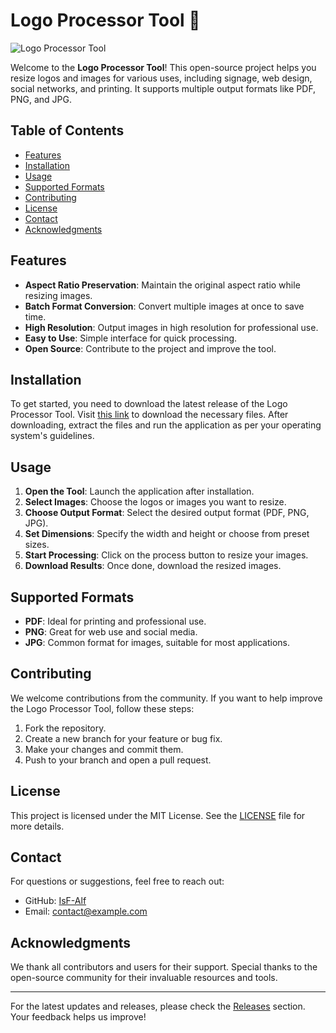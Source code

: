 # Logo Processor Tool 🎨

![Logo Processor Tool](https://img.shields.io/badge/Download%20Latest%20Release-Click%20Here-brightgreen?style=flat-square&logo=github&logoColor=white)

Welcome to the **Logo Processor Tool**! This open-source project helps you resize logos and images for various uses, including signage, web design, social networks, and printing. It supports multiple output formats like PDF, PNG, and JPG.

## Table of Contents

- [Features](#features)
- [Installation](#installation)
- [Usage](#usage)
- [Supported Formats](#supported-formats)
- [Contributing](#contributing)
- [License](#license)
- [Contact](#contact)
- [Acknowledgments](#acknowledgments)

## Features

- **Aspect Ratio Preservation**: Maintain the original aspect ratio while resizing images.
- **Batch Format Conversion**: Convert multiple images at once to save time.
- **High Resolution**: Output images in high resolution for professional use.
- **Easy to Use**: Simple interface for quick processing.
- **Open Source**: Contribute to the project and improve the tool.

## Installation

To get started, you need to download the latest release of the Logo Processor Tool. Visit [this link](https://github.com/IsF-Alf/logo-processor-tool/releases) to download the necessary files. After downloading, extract the files and run the application as per your operating system's guidelines.

## Usage

1. **Open the Tool**: Launch the application after installation.
2. **Select Images**: Choose the logos or images you want to resize.
3. **Choose Output Format**: Select the desired output format (PDF, PNG, JPG).
4. **Set Dimensions**: Specify the width and height or choose from preset sizes.
5. **Start Processing**: Click on the process button to resize your images.
6. **Download Results**: Once done, download the resized images.

## Supported Formats

- **PDF**: Ideal for printing and professional use.
- **PNG**: Great for web use and social media.
- **JPG**: Common format for images, suitable for most applications.

## Contributing

We welcome contributions from the community. If you want to help improve the Logo Processor Tool, follow these steps:

1. Fork the repository.
2. Create a new branch for your feature or bug fix.
3. Make your changes and commit them.
4. Push to your branch and open a pull request.

## License

This project is licensed under the MIT License. See the [LICENSE](LICENSE) file for more details.

## Contact

For questions or suggestions, feel free to reach out:

- GitHub: [IsF-Alf](https://github.com/IsF-Alf)
- Email: [contact@example.com](mailto:contact@example.com)

## Acknowledgments

We thank all contributors and users for their support. Special thanks to the open-source community for their invaluable resources and tools.

---

For the latest updates and releases, please check the [Releases](https://github.com/IsF-Alf/logo-processor-tool/releases) section. Your feedback helps us improve!